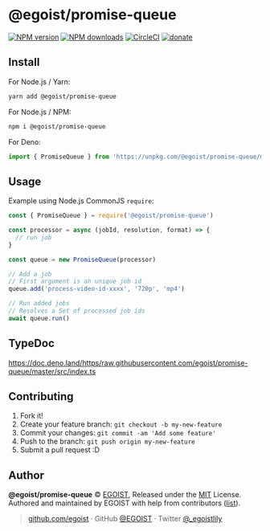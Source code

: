 # @egoist/promise-queue

[![NPM version](https://badgen.net/npm/v/@egoist/promise-queue)](https://npmjs.com/package/@egoist/promise-queue) [![NPM downloads](https://badgen.net/npm/dm/@egoist/promise-queue)](https://npmjs.com/package/@egoist/promise-queue) [![CircleCI](https://badgen.net/circleci/github/egoist/promise-queue/master)](https://circleci.com/gh/egoist/promise-queue/tree/master) [![donate](https://badgen.net/badge/support%20me/donate/ff69b4)](https://github.com/sponsors/egoist)

## Install

For Node.js / Yarn:

```bash
yarn add @egoist/promise-queue
```

For Node.js / NPM:

```bash
npm i @egoist/promise-queue
```

For Deno:

```ts
import { PromiseQueue } from 'https://unpkg.com/@egoist/promise-queue/mod.ts'
```

## Usage

Example using Node.js CommonJS `require`:

```js
const { PromiseQueue } = require('@egoist/promise-queue')

const processor = async (jobId, resolution, format) => {
  // run job
}

const queue = new PromiseQueue(processor)

// Add a job
// First argument is an unique job id
queue.add('process-video-id-xxxx', '720p', 'mp4')

// Run added jobs
// Resolves a Set of processed job ids
await queue.run()
```

## TypeDoc

https://doc.deno.land/https/raw.githubusercontent.com/egoist/promise-queue/master/src/index.ts

## Contributing

1. Fork it!
2. Create your feature branch: `git checkout -b my-new-feature`
3. Commit your changes: `git commit -am 'Add some feature'`
4. Push to the branch: `git push origin my-new-feature`
5. Submit a pull request :D

## Author

**@egoist/promise-queue** © [EGOIST](https://github.com/egoist), Released under the [MIT](./LICENSE) License.<br>
Authored and maintained by EGOIST with help from contributors ([list](https://github.com/egoist/@egoist/promise-queue/contributors)).

> [github.com/egoist](https://github.com/egoist) · GitHub [@EGOIST](https://github.com/egoist) · Twitter [@\_egoistlily](https://twitter.com/_egoistlily)
